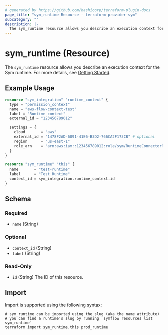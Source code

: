 ```yaml
---
# generated by https://github.com/hashicorp/terraform-plugin-docs
page_title: "sym_runtime Resource - terraform-provider-sym"
subcategory: ""
description: |-
  The sym_runtime resource allows you describe an execution context for the Sym runtime. For more details, see Getting Started https://docs.symops.com/docs/deploy-sym-platform.
---
```


# sym_runtime (Resource)

The `sym_runtime` resource allows you describe an execution context for the Sym runtime. For more details, see [Getting Started](https://docs.symops.com/docs/deploy-sym-platform).

## Example Usage

```terraform
resource "sym_integration" "runtime_context" {
  type = "permission_context"
  name = "aws-flow-context-test"
  label = "Runtime context"
  external_id = "123456789012"

  settings = {
    cloud       = "aws"
    external_id = "1478F2AD-6091-41E6-B3D2-766CA2F173CB" # optional
    region      = "us-east-1"
    role_arn    = "arn:aws:iam::123456789012:role/sym/RuntimeConnectorRole"
  }
}

resource "sym_runtime" "this" {
  name       = "test-runtime"
  label      = "Test Runtime"
  context_id = sym_integration.runtime_context.id
}
```

<!-- schema generated by tfplugindocs -->
## Schema

### Required

- `name` (String)

### Optional

- `context_id` (String)
- `label` (String)

### Read-Only

- `id` (String) The ID of this resource.

## Import

Import is supported using the following syntax:

```shell
# sym_runtime can be imported using the slug (aka the name attribute)
# you can find a runtime's slug by running `symflow resources list sym_runtime`
terraform import sym_runtime.this prod_runtime
```
